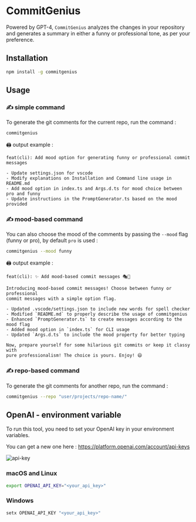 # CommitGenius

Powered by GPT-4, `CommitGenius` analyzes the changes in your repository and generates a summary in either a funny or professional tone, as per your preference.

## Installation

```bash
npm install -g commitgenius
```

## Usage

### ✍️ simple command
To generate the git comments for the current repo, run the command :

```bash
commitgenius
```

🖨️ output example :
```
feat(cli): Add mood option for generating funny or professional commit messages

- Update settings.json for vscode
- Modify explanations on Installation and Command line usage in README.md
- Add mood option in index.ts and Args.d.ts for mood choice between pro and funny
- Update instructions in the PromptGenerator.ts based on the mood provided
```

### ✍️ mood-based command
You can also choose the mood of the comments by passing the `--mood` flag (funny or pro), by default `pro` is used :

```bash
commitgenius --mood funny
```

🖨️ output example :
```
feat(cli): ✨ Add mood-based commit messages 🎭🚀

Introducing mood-based commit messages! Choose between funny or professional
commit messages with a simple option flag.

- Updated .vscode/settings.json to include new words for spell checker
- Modified `README.md` to properly describe the usage of commitgenius
- Enhanced `PromptGenerator.ts` to create messages according to the mood flag
- Added mood option in `index.ts` for CLI usage
- Updated `Args.d.ts` to include the mood property for better typing

Now, prepare yourself for some hilarious git commits or keep it classy with
pure professionalism! The choice is yours. Enjoy! 😄
```

### ✍️ repo-based command
To generate the git comments for another repo, run the command :

```bash
commitgenius --repo "user/projects/repo-name/"
```

## OpenAI - environment variable

To run this tool, you need to set your OpenAI key in your environment variables.

You can get a new one here : https://platform.openai.com/account/api-keys

![api-key](https://user-images.githubusercontent.com/670586/236320373-df982409-9d12-4aef-90e1-d59409a12338.png)

### macOS and Linux

```bash
export OPENAI_API_KEY="<your_api_key>"
```

### Windows

```powershell
setx OPENAI_API_KEY "<your_api_key>"
```
